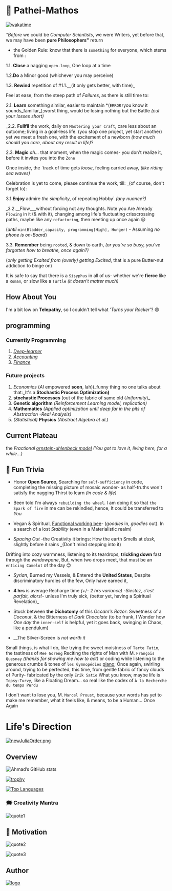 # 🐉 Pathei-Mathos

[![wakatime](https://wakatime.com/badge/user/e5f8f2ad-46c8-449c-9ccb-a1f10dfae801.svg)](https://wakatime.com/@e5f8f2ad-46c8-449c-9ccb-a1f10dfae801)

_"Before_ we could be _Computer Scientists_, we were Writers,
yet before that, we may have been __pure Philosophers"__  return

- the Golden Rule: know that there is `something` for everyone, which stems from :  

1.1. __Close__ a nagging `open-loop`, One loop at a time  

1.2.__Do__ a Minor good (whichever you may perceive)  

1.3. __Rewind__ repetition of #1.1.__(it only gets better, with time)_  

Feel at ease, from the steep path of _Failures_, as there is still time to:  

2.1. __Learn__ something similar, easier to maintain *(`ERROR!`you know it sounds_familiar_);worst thing, would be losing nothing but the Battle _(cut your losses short)_  

_2.2. __Fullfil__ the work, daily on `Mastering your Craft`, care less about an outcome; living in a goal-less life. (you stop one project, yet start another)
yet we meet a fresh one, with the excitement of a newborn
_(how much should you care, about any result in life)_?  

2.3. __Magic__ _ah..._ that moment, when the magic comes- you don't realize it, before it invites you into the `Zone`  

Once inside, the `track of time gets _loose_, feeling carried away, _(like riding sea waves)_  

Celebration is yet to come, please continue the work, till: _(of course, don't forget to):  

3.1.__Enjoy__ admire _the simplicity_, of repeating Hobby` _(any nuance?)_  

_3.2.__Flow___without forcing not any thoughts. Note you Are Already `Flowing` in it (& with it),
changing among life's fluctuating crisscrossing paths, maybe like any `refactoring`, then meeting up once again 😃  

(_until_ `min(Bladder_capacity, programming[High], Hunger)` - Assuming _no phone is on-Board_)  

3.3. __Remember__ being `rooted`, & down to earth, _(or you're so busy, you've forgotten how to breathe, once again?)_  

(_only getting Exalted from (overly) getting Excited_, that is a pure Butter-nut addiction to binge on)  

It is safe to say that there is a `Sisyphus` in all of us- whether we're __fierce__ like a `Roman`, or slow like a `Turtle` _(it doesn't matter much)_  

## How About You

I'm a bit low on __Telepathy__, so I couldn't tell what _'Turns your Rocker'_? 😄

## programming

### Currently Programming

1. [_Deep-learner_](https://github.com/adamwillisXanax/DeepLearner)
2. [_Accounting_](https://github.com/adamwillisXanax/Thee-accountant)
3. [_Finance_](https://github.com/adamwillisXanax/SolvencyPredictor/blob/main/README.md)

### Future projects

1. _Economics_ (_AI_ empowered __soon__, lah)(_funny thing no one talks about that:_It's a __Stochastic Process Optimization)__
2. __stochastic Processes__ (out of the fabric of same old _Uniformity_)_
3. __Genetic algorithm__ _(Reinforcement Learning model, replication)_
4. __Mathematics__ _(Applied optimization until deep far in the pits of Abstraction -Real Analysis)_
5. _(Statistical)_ __Physics__ _(Abstract Algebra et al.)_

## Current Plateau

the _Fractional_ [_ornstein-uhlenbeck model_](https://scholar.google.com/scholar?hl=en&as_sdt=0%2C9&q=Fractional+Ornstein-Uhlenbeck+model&btnG=)
_(You got to love it, living here, for a while...)_

## 🎉 Fun Trivia

- Honor __Open Source__, Searching for `self-sufficiency` in code, completing the missing picture of mosaic wonder- as half-truths won't satisfy the nagging Thirst to learn _(in code & life)_  

- Been told I'm always `rebuilding the wheel`. I am doing it so that `the Spark of fire` in me can be rekindled, hence, It could be transferred to _You_

- Vegan & Spiritual, [Functional working bee](https://www.cambridge.org/core/journals/psychiatric-bulletin/article/the-genesis-of-artistic-creativity-aspergers-syndrome-and-the-arts-michael-fitzgerald-jessica-kingsley-2005-1395-pb-256-pp-isbn-1-84310-334-6/E7E34A4440E1D96A2D8B696669694BB6)- (_goodies_ in, _goodies_ out). In a search of a lost _Stability_ (even in a Materialistic realm)  

- _Spacing Out_ -the Creativity it brings:
How the earth Smells at _dusk_, slightly before it rains _(Don't mind stepping into it)  

Drifting into cozy warmness, listening to its teardrops, __trickling down__ fast through the _windowpane_, But, when two drops meet, that must be an `enticing Camelot` of the day 😊  

- _Syrian_, Burned my Vessels, & Entered the __United States__, Despite discriminatory hurdles of the few,
Only have earned it,
- __4 hrs__ is average Recharge time _(+/- 2 hrs variance)_ -_Siestez, c'est parfait, alors!_- unless I'm truly sick, (better yet, having a Spiritual Revelation)_  

- Stuck between __the Dichotomy__ of this _Occam's Razor_: Sweetness of a _Coconut_, & the Bitterness of _Dark Chocolate_ (to be frank, I Wonder how _One day_ the `inner-self` is helpful, yet it goes back, swinging in Chaos, like a pendulum)  

- __The Silver-Screen is _not worth it_

Small things, is what I do, like trying the sweet moistness of `Tarte Tatin`, the tastiness of `Mee Goreng`
Reciting the rights of Man with M. `François Quesnay` _(thanks for showing me how to act)_
or coding while listening to the generous crumbs & tones of `les Gymnopédies` [piano](https://youtu.be/4LYRufaWpbk?t=152); Once again, swirling around, trying to be perfected, this time, from gentle fabric of fancy clouds of Purity- fabricated by the only `Erik Satie`
What you know, maybe life is `Topsy-Turvy`, like a Floating Dream... so real like the codex of `À la Recherche du temps Perdu`  

I don't want to lose you, M. `Marcel Proust`, because your words has yet to make me remember, what it feels like, & means, to be a Human... Once Again
# Life's Direction
[![newJuliaOrder.png](https://github.com/adamwillisMastery/adamwillisMastery/blob/main/Assets/newJuliaOrder.png)](https://github.com/adamwillisMastery/adamwillisMastery/blob/11e0d213889a7de9d7a6d320beff6a882247c546/Assets/newJuliaOrder.png)  
## Overview  

![Ahmad’s GitHub stats](https://github-readme-stats.vercel.app/api?username=adamwillisMastery&show_icons=true&theme)  

[![trophy](https://github-profile-trophy.vercel.app/?username=adamwillisMastery)
](https://github-profile-trophy.vercel.app/?username=adamwillisMastery)  

[![Top Languages](https://github-readme-stats.vercel.app/api/top-langs/?username=adamwillisMastery&hide=kotlin&layout=compact)](https://github-readme-stats.vercel.app/api/top-langs/?username=adamwillisMastery&hide=kotlin&layout=compact)  

### &#x1F5EF; Creativity Mantra  

![quote1](https://user-images.githubusercontent.com/20923018/152686141-3ef5ff85-2f81-4fb5-abee-6d91234aebae.png)  

## &#x1F31F; Motivation  

![quote2](https://user-images.githubusercontent.com/20923018/152686128-e249c541-3532-4a53-89d1-f46d24047b7d.png)  

![quote3](https://user-images.githubusercontent.com/20923018/152686102-994200f2-191e-40cd-87b5-b554381a99b7.png)  

## Author  

[![logo](https://user-images.githubusercontent.com/20923018/152686065-ee7cb480-193e-4d8d-acb7-be82627eb273.png)](https://github.com/adamwillisMastery/adamwillisMastery)  
